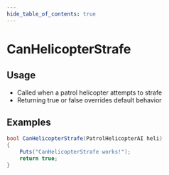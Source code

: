 ```yaml
---
hide_table_of_contents: true
---
```


# CanHelicopterStrafe

## Usage

* Called when a patrol helicopter attempts to strafe
* Returning true or false overrides default behavior

## Examples

```csharp title=""
bool CanHelicopterStrafe(PatrolHelicopterAI heli)
{
    Puts("CanHelicopterStrafe works!");
    return true;
}
```
